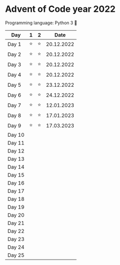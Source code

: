 # Advent of Code year 2022

Programming language: Python 3 &#128013;

| Day    | 1        | 2        | Date       |
|--------|----------|----------|------------|
| Day 1  | &#11088; | &#11088; | 20.12.2022 |
| Day 2  | &#11088; | &#11088; | 20.12.2022 |
| Day 3  | &#11088; | &#11088; | 20.12.2022 |
| Day 4  | &#11088; | &#11088; | 20.12.2022 |
| Day 5  | &#11088; | &#11088; | 23.12.2022 |
| Day 6  | &#11088; | &#11088; | 24.12.2022 |
| Day 7  | &#11088; | &#11088; | 12.01.2023 |
| Day 8  | &#11088; | &#11088; | 17.01.2023 |
| Day 9  | &#11088; | &#11088; | 17.03.2023 |
| Day 10 |          |          |            |
| Day 11 |          |          |            |
| Day 12 |          |          |            |
| Day 13 |          |          |            |
| Day 14 |          |          |            |
| Day 15 |          |          |            |
| Day 16 |          |          |            |
| Day 17 |          |          |            |
| Day 18 |          |          |            |
| Day 19 |          |          |            |
| Day 20 |          |          |            |
| Day 21 |          |          |            |
| Day 22 |          |          |            |
| Day 23 |          |          |            |
| Day 24 |          |          |            |
| Day 25 |          |          |            |

